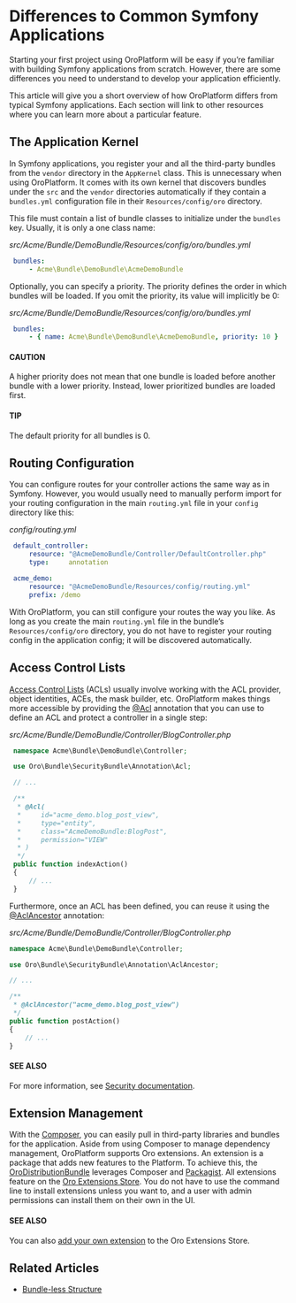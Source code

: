 <a id="book-differences"></a>

# Differences to Common Symfony Applications

Starting your first project using OroPlatform will be easy if you’re familiar with building Symfony applications from scratch. However,
there are some differences you need to understand to develop your application efficiently.

This article will give you a short overview of how OroPlatform differs from typical Symfony applications. Each section will link to other resources where you can learn more about a particular feature.

## The Application Kernel

In Symfony applications, you register your and all the third-party bundles from the `vendor` directory in the `AppKernel` class. This is unnecessary when using OroPlatform. It comes with its own kernel that discovers bundles under the `src` and the `vendor` directories automatically if they contain a `bundles.yml` configuration file in their `Resources/config/oro` directory.

This file must contain a list of bundle classes to initialize under the `bundles` key. Usually, it is only a one class name:

*src/Acme/Bundle/DemoBundle/Resources/config/oro/bundles.yml*
```yaml
 bundles:
     - Acme\Bundle\DemoBundle\AcmeDemoBundle
```

Optionally, you can specify a priority. The priority defines the order in which bundles will be loaded. If you omit the priority, its value will implicitly be 0:

*src/Acme/Bundle/DemoBundle/Resources/config/oro/bundles.yml*
```yaml
 bundles:
     - { name: Acme\Bundle\DemoBundle\AcmeDemoBundle, priority: 10 }
```

#### CAUTION
A higher priority does not mean that one bundle is loaded before another bundle with a lower priority. Instead, lower prioritized bundles are loaded first.

#### TIP
The default priority for all bundles is 0.

## Routing Configuration

You can configure routes for your controller actions the same way as in Symfony. However, you would usually need to manually perform import for your routing configuration in the main `routing.yml` file in your `config` directory like this:

*config/routing.yml*
```yaml
 default_controller:
     resource: "@AcmeDemoBundle/Controller/DefaultController.php"
     type:     annotation

 acme_demo:
     resource: "@AcmeDemoBundle/Resources/config/routing.yml"
     prefix: /demo
```

With OroPlatform, you can still configure your routes the way you like. As long as you create the main `routing.yml` file in the bundle’s `Resources/config/oro` directory, you do not have to register your routing config in the application config; it will be discovered automatically.

## Access Control Lists

<a href="https://symfony.com/doc/5.4/security/acl.html" target="_blank">Access Control Lists</a> (ACLs) usually involve working with the ACL provider, object identities, ACEs, the mask builder, etc. OroPlatform makes
things more accessible by providing the <a href="https://github.com/oroinc/platform/blob/5.1/src/Oro/Bundle/SecurityBundle/Annotation/Acl.php" target="_blank">@Acl</a> annotation that you can use to define an ACL and protect a controller in a single step:

*src/Acme/Bundle/DemoBundle/Controller/BlogController.php*
```php
 namespace Acme\Bundle\DemoBundle\Controller;

 use Oro\Bundle\SecurityBundle\Annotation\Acl;

 // ...

 /**
  * @Acl(
  *     id="acme_demo.blog_post_view",
  *     type="entity",
  *     class="AcmeDemoBundle:BlogPost",
  *     permission="VIEW"
  * )
  */
 public function indexAction()
 {
     // ...
 }
```

Furthermore, once an ACL has been defined, you can reuse it using the <a href="https://github.com/oroinc/platform/blob/5.1/src/Oro/Bundle/SecurityBundle/Annotation/AclAncestor.php" target="_blank">@AclAncestor</a> annotation:

*src/Acme/Bundle/DemoBundle/Controller/BlogController.php*
```php
namespace Acme\Bundle\DemoBundle\Controller;

use Oro\Bundle\SecurityBundle\Annotation\AclAncestor;

// ...

/**
 * @AclAncestor("acme_demo.blog_post_view")
 */
public function postAction()
{
    // ...
}
```

#### SEE ALSO
For more information, see [Security documentation](../../bundles/platform/SecurityBundle/index.md#bundle-docs-platform-security-bundle).

## Extension Management

With the <a href="https://getcomposer.org/" target="_blank">Composer</a>, you can easily pull in third-party libraries and bundles for the application. Aside from using Composer to manage dependency management, OroPlatform supports Oro extensions. An extension is a package that adds new features to the Platform. To achieve this, the <a href="https://github.com/oroinc/platform/tree/5.1/src/Oro/Bundle/DistributionBundle" target="_blank">OroDistributionBundle</a> leverages Composer and <a href="https://packagist.org/" target="_blank">Packagist</a>. All extensions feature on the <a href="https://extensions.oroinc.com/orocommerce/" target="_blank">Oro Extensions Store</a>. You do not have to use the command line to install extensions unless you want to, and a user with admin permissions can install them on their own in the UI.

#### SEE ALSO
You can also [add your own extension](../extension/add-extension.md#dev-extend-how-to-publish-extension-on-the-marketplace) to the Oro Extensions Store.

## Related Articles

* [Bundle-less Structure](bundle-less-structure.md#dev-backend-architecture-bundle-less-structure)

<!-- Frontend -->
